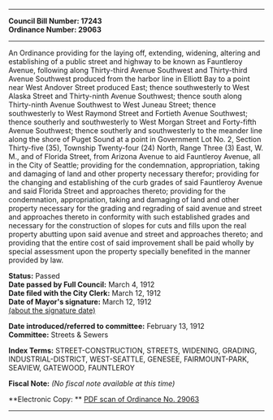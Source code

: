 * * * * *  
  
**Council Bill Number: [](#h0)[](#h2)17243**   
**Ordinance Number: 29063**  
  
* * * * *  
  
An Ordinance providing for the laying off, extending, widening, altering and establishing of a public street and highway to be known as Fauntleroy Avenue, following along Thirty-third Avenue Southwest and Thirty-third Avenue Southwest produced from the harbor line in Elliott Bay to a point near West Andover Street produced East; thence southwesterly to West Alaska Street and Thirty-ninth Avenue Southwest; thence south along Thirty-ninth Avenue Southwest to West Juneau Street; thence southwesterly to West Raymond Street and Fortieth Avenue Southwest; thence southerly and southwesterly to West Morgan Street and Forty-fifth Avenue Southwest; thence southerly and southwesterly to the meander line along the shore of Puget Sound at a point in Government Lot No. 2, Section Thirty-five (35), Township Twenty-four (24) North, Range Three (3) East, W. M., and of Florida Street, from Arizona Avenue to aid Fauntleroy Avenue, all in the City of Seattle; providing for the condemnation, appropriation, taking and damaging of land and other property necessary therefor; providing for the changing and establishing of the curb grades of said Fauntleroy Avenue and said Florida Street and approaches thereto; providing for the condemnation, appropriation, taking and damaging of land and other property necessary for the grading and regrading of said avenue and street and approaches thereto in conformity with such established grades and necessary for the construction of slopes for cuts and fills upon the real property abutting upon said avenue and street and approaches thereto; and providing that the entire cost of said improvement shall be paid wholly by special assessment upon the property specially benefited in the manner provided by law.  
  
**Status:** Passed   
**Date passed by Full Council:** March 4, 1912   
**Date filed with the City Clerk:** March 12, 1912   
**Date of Mayor's signature:** March 12, 1912   
[(about the signature date)](/~public/approvaldate.htm)   
  
  
**Date introduced/referred to committee:** February 13, 1912   
**Committee:** Streets & Sewers   
  
**Index Terms:** STREET-CONSTRUCTION, STREETS, WIDENING, GRADING, INDUSTRIAL-DISTRICT, WEST-SEATTLE, GENESEE, FAIRMOUNT-PARK, SEAVIEW, GATEWOOD, FAUNTLEROY  
  
**Fiscal Note:** *(No fiscal note available at this time)*  
  
**Electronic Copy: ** [PDF scan of Ordinance No. 29063](/~archives/Ordinances/Ord_29063.pdf)  
  
* * * * *  
